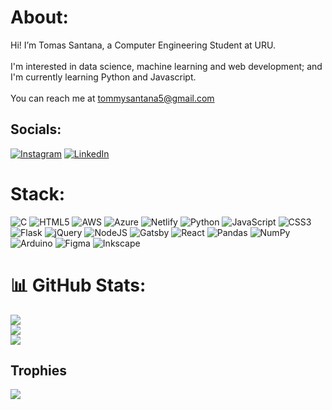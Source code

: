 # About:
Hi! I’m Tomas Santana, a Computer Engineering Student at URU.<br><br>I'm interested in data science, machine learning and web development; and I'm currently learning Python and Javascript.<br><br>You can reach me at tommysantana5@gmail.com


## Socials:
[![Instagram](https://img.shields.io/badge/Instagram-%23E4405F.svg?logo=Instagram&logoColor=white)](https://instagram.com/tommysantanaa) [![LinkedIn](https://img.shields.io/badge/LinkedIn-%230077B5.svg?logo=linkedin&logoColor=white)](https://linkedin.com/in/tomás-santana-6119241b7) 

# Stack:
![C](https://img.shields.io/badge/c-%2300599C.svg?style=for-the-badge&logo=c&logoColor=white) ![HTML5](https://img.shields.io/badge/html5-%23E34F26.svg?style=for-the-badge&logo=html5&logoColor=white) ![AWS](https://img.shields.io/badge/AWS-%23FF9900.svg?style=for-the-badge&logo=amazon-aws&logoColor=white) ![Azure](https://img.shields.io/badge/azure-%230072C6.svg?style=for-the-badge&logo=azure-devops&logoColor=white) ![Netlify](https://img.shields.io/badge/netlify-%23000000.svg?style=for-the-badge&logo=netlify&logoColor=#00C7B7) ![Python](https://img.shields.io/badge/python-3670A0?style=for-the-badge&logo=python&logoColor=ffdd54) ![JavaScript](https://img.shields.io/badge/javascript-%23323330.svg?style=for-the-badge&logo=javascript&logoColor=%23F7DF1E) ![CSS3](https://img.shields.io/badge/css3-%231572B6.svg?style=for-the-badge&logo=css3&logoColor=white) ![Flask](https://img.shields.io/badge/flask-%23000.svg?style=for-the-badge&logo=flask&logoColor=white) ![jQuery](https://img.shields.io/badge/jquery-%230769AD.svg?style=for-the-badge&logo=jquery&logoColor=white) ![NodeJS](https://img.shields.io/badge/node.js-6DA55F?style=for-the-badge&logo=node.js&logoColor=white) ![Gatsby](https://img.shields.io/badge/Gatsby-%23663399.svg?style=for-the-badge&logo=gatsby&logoColor=white) ![React](https://img.shields.io/badge/react-%2320232a.svg?style=for-the-badge&logo=react&logoColor=%2361DAFB) ![Pandas](https://img.shields.io/badge/pandas-%23150458.svg?style=for-the-badge&logo=pandas&logoColor=white) ![NumPy](https://img.shields.io/badge/numpy-%23013243.svg?style=for-the-badge&logo=numpy&logoColor=white) ![Arduino](https://img.shields.io/badge/-Arduino-00979D?style=for-the-badge&logo=Arduino&logoColor=white) 	![Figma](https://img.shields.io/badge/figma-%23F24E1E.svg?style=for-the-badge&logo=figma&logoColor=white) ![Inkscape](https://img.shields.io/badge/Inkscape-e0e0e0?style=for-the-badge&logo=inkscape&logoColor=080A13)
# 📊 GitHub Stats:
![](https://github-readme-stats.vercel.app/api?username=tomas-santana&theme=dark&hide_border=false&include_all_commits=true&count_private=true)<br/>
![](https://github-readme-streak-stats.herokuapp.com/?user=tomas-santana&theme=dark&hide_border=false)<br/>
![](https://github-readme-stats.vercel.app/api/top-langs/?username=tomas-santana&theme=dark&hide_border=false&include_all_commits=true&count_private=true&layout=compact)

## Trophies
![](https://github-profile-trophy.vercel.app/?username=tomas-santana&theme=onedark&no-frame=true&no-bg=true&margin-w=4)

<!-- Thanks GPRM ( https://gprm.itsvg.in ) -->
